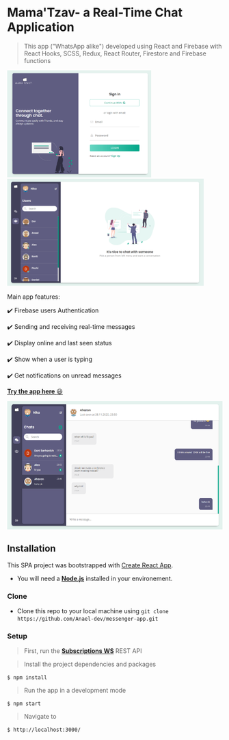 # Mama'Tzav- a Real-Time Chat Application

> This app ("WhatsApp alike") developed using React and Firebase with React Hooks, SCSS, Redux, React Router, Firestore and Firebase functions

 <img src="public/screenshots/Screenshot 2020-11-28 235913.png" height="250" alt="Screenshot"/>

 <img src="public/screenshots/Screenshot 2020-11-28 235526.png" height="250" alt="Screenshot"/>

Main app features:

:heavy_check_mark: Firebase users Authentication

:heavy_check_mark: Sending and receiving real-time messages

:heavy_check_mark: Display online and last seen status

:heavy_check_mark: Show when a user is typing

:heavy_check_mark: Get notifications on unread messages

<a href="https://messenger-app-cce9f.web.app/" target="_blank">**Try the app here** :smiley:</a>

<img src="public/screenshots/Screenshot 2020-11-28 235410.png" height="300" alt="Screenshot"/>
 
 
## Installation

This SPA project was bootstrapped with [Create React App](https://github.com/facebook/create-react-app).

- You will need a <a href="https://nodejs.org/en/download/" target="_blank">**Node.js**</a> installed in your environement.

### Clone

- Clone this repo to your local machine using `git clone https://github.com/Anael-dev/messenger-app.git`

### Setup

> First, run the <a href="https://github.com/Anael-dev/Nodejs-Subscriptions-WS" target="_blank">**Subscriptions WS**</a> REST API

> Install the project dependencies and packages

```shell
$ npm install
```

> Run the app in a development mode

```shell
$ npm start
```

> Navigate to

```shell
$ http://localhost:3000/
```
